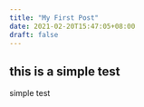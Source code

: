 ```yaml
---
title: "My First Post"
date: 2021-02-20T15:47:05+08:00
draft: false
---
```


## this is a simple test
simple test

